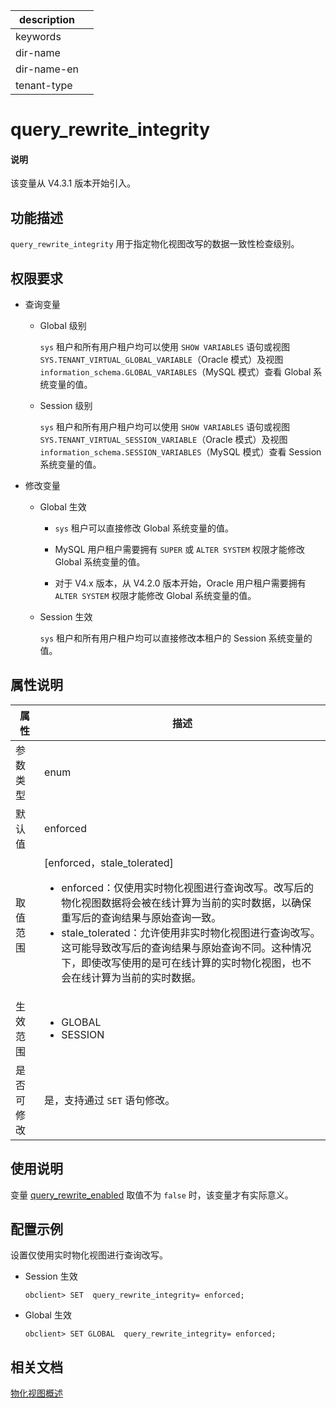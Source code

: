 |description||
|---|---|
|keywords||
|dir-name||
|dir-name-en||
|tenant-type||

# query_rewrite_integrity

<main id="notice" type='explain'>
  <h4>说明</h4>
  <p>该变量从 V4.3.1 版本开始引入。</p>
</main>

## 功能描述

`query_rewrite_integrity` 用于指定物化视图改写的数据一致性检查级别。

## 权限要求

* 查询变量

  * Global 级别

    `sys` 租户和所有用户租户均可以使用 `SHOW VARIABLES` 语句或视图 `SYS.TENANT_VIRTUAL_GLOBAL_VARIABLE`（Oracle 模式）及视图 `information_schema.GLOBAL_VARIABLES`（MySQL 模式）查看 Global 系统变量的值。

  * Session 级别

    `sys` 租户和所有用户租户均可以使用 `SHOW VARIABLES` 语句或视图 `SYS.TENANT_VIRTUAL_SESSION_VARIABLE`（Oracle 模式）及视图 `information_schema.SESSION_VARIABLES`（MySQL 模式）查看 Session 系统变量的值。

* 修改变量

  * Global 生效

    * `sys` 租户可以直接修改 Global 系统变量的值。
  
    * MySQL 用户租户需要拥有 `SUPER` 或 `ALTER SYSTEM` 权限才能修改 Global 系统变量的值。

    * 对于 V4.x 版本，从 V4.2.0 版本开始，Oracle 用户租户需要拥有 `ALTER SYSTEM` 权限才能修改 Global 系统变量的值。

  * Session 生效

    `sys` 租户和所有用户租户均可以直接修改本租户的 Session 系统变量的值。

## 属性说明

| **属性** |  **描述**    |
|----------|--------------|
| 参数类型   |   enum                   |
| 默认值     |   enforced                 |
| 取值范围   | [enforced，stale_tolerated]  <ul><li> enforced：仅使用实时物化视图进行查询改写。改写后的物化视图数据将会被在线计算为当前的实时数据，以确保重写后的查询结果与原始查询一致。</li><li>stale_tolerated：允许使用非实时物化视图进行查询改写。这可能导致改写后的查询结果与原始查询不同。这种情况下，即使改写使用的是可在线计算的实时物化视图，也不会在线计算为当前的实时数据。</li></ul>    |
| 生效范围   | <ul><li>GLOBAL</li><li>SESSION</li></ul>    |
| 是否可修改  | 是，支持通过 `SET` 语句修改。|

## 使用说明

变量 [query_rewrite_enabled](11050.query_rewrite_enabled-global.md) 取值不为 `false` 时，该变量才有实际意义。

## 配置示例

设置仅使用实时物化视图进行查询改写。

* Session 生效

  ```shell
  obclient> SET  query_rewrite_integrity= enforced;
  ```

* Global 生效

  ```shell
  obclient> SET GLOBAL  query_rewrite_integrity= enforced;
  ```

## 相关文档

[物化视图概述](../../../../700.reference/300.database-object-management/200.manage-object-of-oracle-mode/500.manage-views-of-oracle-mode/200.manage-materialized-views-of-oracle-mode/100.materialized-views-of-oracle-mode/100.materialized-views-overview-of-oracle-mode.md)
